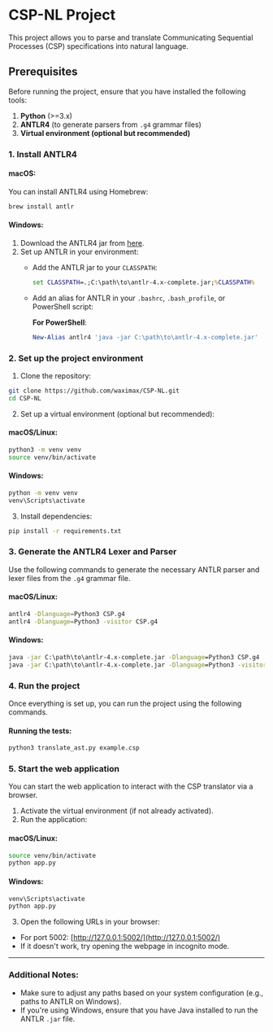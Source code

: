 
# CSP-NL Project

This project allows you to parse and translate Communicating Sequential Processes (CSP) specifications into natural language.

## Prerequisites

Before running the project, ensure that you have installed the following tools:

1. **Python** (>=3.x)
2. **ANTLR4** (to generate parsers from `.g4` grammar files)
3. **Virtual environment (optional but recommended)**

### 1. Install ANTLR4

#### macOS:
You can install ANTLR4 using Homebrew:

```bash
brew install antlr
```

#### Windows:
1. Download the ANTLR4 jar from [here](https://www.antlr.org/download.html).
2. Set up ANTLR in your environment:
   - Add the ANTLR jar to your `CLASSPATH`:
     ```cmd
     set CLASSPATH=.;C:\path\to\antlr-4.x-complete.jar;%CLASSPATH%
     ```

   - Add an alias for ANTLR in your `.bashrc`, `.bash_profile`, or PowerShell script:

     **For PowerShell**:
     ```powershell
     New-Alias antlr4 'java -jar C:\path\to\antlr-4.x-complete.jar'
     ```

### 2. Set up the project environment

1. Clone the repository:

```bash
git clone https://github.com/waximax/CSP-NL.git
cd CSP-NL
```

2. Set up a virtual environment (optional but recommended):

#### macOS/Linux:
```bash
python3 -m venv venv
source venv/bin/activate
```

#### Windows:
```cmd
python -m venv venv
venv\Scripts\activate
```

3. Install dependencies:

```bash
pip install -r requirements.txt
```

### 3. Generate the ANTLR4 Lexer and Parser

Use the following commands to generate the necessary ANTLR parser and lexer files from the `.g4` grammar file.

#### macOS/Linux:
```bash
antlr4 -Dlanguage=Python3 CSP.g4
antlr4 -Dlanguage=Python3 -visitor CSP.g4
```

#### Windows:
```cmd
java -jar C:\path\to\antlr-4.x-complete.jar -Dlanguage=Python3 CSP.g4
java -jar C:\path\to\antlr-4.x-complete.jar -Dlanguage=Python3 -visitor CSP.g4
```

### 4. Run the project

Once everything is set up, you can run the project using the following commands.

#### Running the tests:

```bash
python3 translate_ast.py example.csp
```

### 5. Start the web application

You can start the web application to interact with the CSP translator via a browser.

1. Activate the virtual environment (if not already activated).
2. Run the application:

#### macOS/Linux:
```bash
source venv/bin/activate
python app.py
```

#### Windows:
```cmd
venv\Scripts\activate
python app.py
```

3. Open the following URLs in your browser:

- For port 5002: [http://127.0.0.1:5002/](http://127.0.0.1:5002/)
- If it doesn't work, try opening the webpage in incognito mode.
---

### Additional Notes:

- Make sure to adjust any paths based on your system configuration (e.g., paths to ANTLR on Windows).
- If you're using Windows, ensure that you have Java installed to run the ANTLR `.jar` file.
